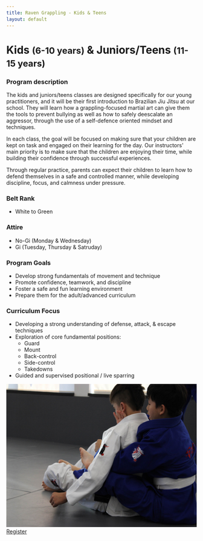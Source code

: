 ```yaml
---
title: Raven Grappling - Kids & Teens
layout: default
---
```


<div class="container py-5 px-4 p-lg-5">
  <h1>
    Kids
    <small>(6-10 years)</small>
    & Juniors/Teens
    <small>(11-15 years)</small>
  </h1>

  <h3>
    Program description
  </h3>
  <p>
    The kids and juniors/teens classes are designed specifically for our young practitioners, and it will be their first introduction to Brazilian Jiu Jitsu at our school. They will learn how a grappling-focused martial art can give them the tools to prevent bullying as well as how to safely deescalate an aggressor, through the use of a self-defence oriented mindset and techniques.
  </p>
  <p>
    In each class, the goal will be focused on making sure that your children are kept on task and engaged on their learning for the day. Our instructors' main priority is to make sure that the children are enjoying their time, while building their confidence through successful experiences.
  </p>
  <p>
    Through regular practice, parents can expect their children to learn how to defend themselves in a safe and controlled manner, while developing discipline, focus, and calmness under pressure.
  </p>

  <div class="row">
    <div class="col-lg">
      <h3>
        Belt Rank
      </h3>
      <ul>
        <li>White to Green</li>
      </ul>
      <h3>
        Attire
      </h3>
      <ul>
        <li>No-Gi (Monday & Wednesday)</li>
        <li>Gi (Tuesday, Thursday & Satruday)</li>
      </ul>
      <h3>Program Goals</h3>
      <ul>
        <li>Develop strong fundamentals of movement and technique</li>
        <li>Promote confidence, teamwork, and discipline</li>
        <li>Foster a safe and fun learning environment</li>
        <li>Prepare them for the adult/advanced curriculum</li>
      </ul> 
      <h3>
        Curriculum Focus
      </h3>
      <ul>
        <li>Developing a strong understanding of defense, attack, & escape techniques</li>
        <li>
          Exploration of core fundamental positions:
          <ul>
            <li>Guard</li>
            <li>Mount</li>
            <li>Back-control</li>
            <li>Side-control</li>
            <li>Takedowns</li>
          </ul>
        </li>
        <li>Guided and supervised positional / live sparring</li>  
      </ul>
    </div>  
    <div class="col-lg">
    <img src="/assets/images/programs/teens1.jpg" alt="Teens/Kids" class="img-fluid mb-5">
    </div>
  </div>  
  <a href="/memberships" class="rg-button">Register</a>
</div>
